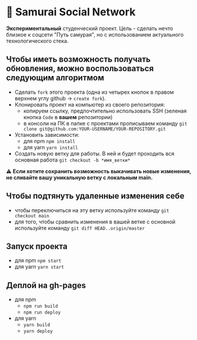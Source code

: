 # :wave: Samurai Social Network

**Экспериментальный** студенческий проект. Цель - сделать нечто близкое к соцсети "Путь самурая", но с использованием актуального технологического стека.

## Чтобы иметь возможность получать обновления, можно воспользоваться следующим алгоритмом
- Сделать `fork` этого проекта (одна из четырех кнопок в правом верхнем углу github -> `create fork`).
- Клонировать проект на компьютер из своего репозитория:
    - копируем ссылку, предпочтительно использовать SSH (зеленая кнопка `Code` в **вашем** репозитории)
    - в консоли на ПК в папке с проектами прописываем команду
	`git clone git@github.com:YOUR-USERNAME/YOUR-REPOSITORY.git`
- Установить зависимости:
    - для npm `npm install`
    - для yarn `yarn install`
- Создать новую ветку для работы. В ней и будет проходить вся основная работа
	`git checkout -b *имя_ветки*`


 :warning: **Если хотите сохранить возможность выкачивать новые изменения, не сливайте вашу уникальную ветку с локальным main.** 


## Чтобы подтянуть удаленные изменения себе
- чтобы переключиться на эту ветку используйте команду `git checkout main`
- для того, чтобы сравнить изменения в вашей ветке c основной используйте команду `git diff HEAD..origin/master`



## Запуск проекта
  - для npm `npm start`
  - для yarn `yarn start`


## Деплой на gh-pages
  - для npm 
	- `npm run build`
	- `npm run deploy`
  - для yarn 
	- `yarn build`
	- `yarn deploy` 



